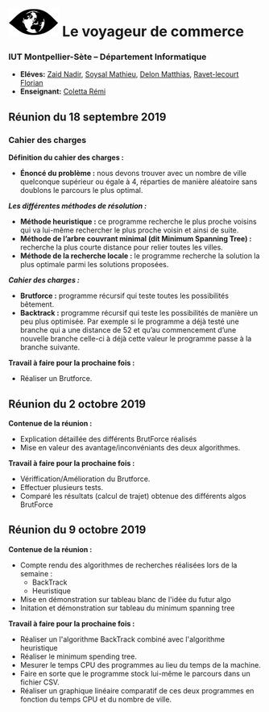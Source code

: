 # ![](logo-voyageur.png) Le voyageur de commerce 
### IUT Montpellier-Sète – Département Informatique
* **Eléves:** [Zaid Nadir](mailto:nadir.zaid@umontpellier.fr), [Soysal Mathieu](mailto:mathieu.soysal@umontpellier.fr), [Delon Matthias](mailto:matthias.delon@umontpellier.fr), [Ravet-lecourt Florian](mailto:florian.ravet-lecourt@umontpellier.fr)
* **Enseignant:** [Coletta Rémi](mailto:remi.coletta@umontpellier.fr)

Réunion du 18 septembre 2019
----------------------------

### Cahier des charges

**Définition du cahier des charges :**

* **Énoncé du problème :** nous devons trouver avec un nombre de ville quelconque supérieur ou égale à 4, réparties de manière aléatoire sans doublons le parcours le plus optimal.

***Les différentes méthodes de résolution :***

* **Méthode heuristique :** ce programme recherche le plus proche voisins qui va lui-même rechercher le plus proche voisin et ainsi de suite.
* **Méthode de l’arbre couvrant minimal (dit Minimum Spanning Tree) :** recherche la plus courte distance pour relier toutes les villes.
* **Méthode de la recherche locale :** le programme recherche la solution la plus optimale parmi les solutions proposées.


***Cahier des charges :***

* **Brutforce :** programme récursif qui teste toutes les possibilités bêtement.
* **Backtrack :** programme récursif qui teste les possibilités de manière un peu plus optimisée. Par exemple si le programme a déjà testé une branche qui a une distance de 52 et qu’au commencement d’une nouvelle branche celle-ci à déjà cette valeur le programme passe à la branche suivante. 
  
  
 **Travail à faire pour la prochaine fois :**

* Réaliser un Brutforce.


Réunion du 2 octobre 2019
-------------------------

**Contenue de la réunion :**

* Explication détaillée des différents BrutForce réalisés
* Mise en valeur des avantage/inconvéniants des deux algorithmes.

**Travail à faire pour la prochaine fois :**

* Vériffication/Amélioration du Brutforce.
* Effectuer plusieurs tests.
* Comparé les résultats (calcul de trajet) obtenue des différents algos BrutForce

Réunion du 9 octobre 2019
-------------------------

**Contenue de la réunion :**

* Compte rendu des algorithmes de recherches réalisées lors de la semaine :
   - BackTrack
   - Heuristique
* Mise en démonstration sur tableau blanc de l'idée du futur algo
* Initation et démonstration sur tableau du minimum spanning tree

**Travail à faire pour la prochaine fois :**

* Réaliser un l'algorithme BackTrack combiné avec l'algorithme heuristique
* Réaliser le minimum spending tree.
* Mesurer le temps CPU des programmes au lieu du temps de la machine.
* Faire en sorte que le programme stock lui-même le parcours dans un fichier CSV.
* Réaliser un graphique linéaire comparatif de ces deux programmes en fonction du temps CPU et du nombre de ville. 





